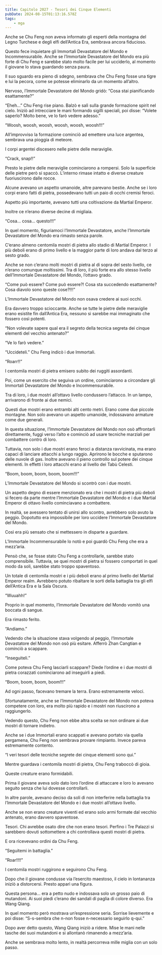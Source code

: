 ```yaml
---
title: Capitolo 2027 - Tesori dei Cinque Elementi
pubDate: 2024-08-15T01:13:16.578Z
tags:
    - mga
---
```





Anche se Chu Feng non aveva informato gli esperti della montagna del Legno Turchese e degli elfi dell’Antica Era, sembrava ancora fiducioso.


Questo fece inquietare gli Immortali Devastatore del Mondo e Incommensurabile. Anche se l’Immortale Devastatore del Mondo era più forte di Chu Feng e sarebbe stato molto facile per lui ucciderlo, al momento il giovane lo stava guardando senza paura.


Il suo sguardo era pieno di sdegno, sembrava che Chu Feng fosse una tigre e lui la pecora, come se potesse eliminarlo da un momento all’altro.


Nervoso, l’Immortale Devastatore del Mondo gridò: “Cosa stai pianificando esattamente?”


“Eheh…” Chu Feng rise piano. Balzò e salì sulla grande formazione spirit nel cielo. Iniziò ad intrecciare le mani formando sigilli speciali, poi disse: “Volete saperlo? Molto bene, ve lo farò vedere adesso.”


“Woosh, woosh, woosh, woosh, woosh, woosh!!!”


All’improvviso la formazione cominciò ad emettere una luce argentea, sembrava una pioggia di meteore.


I corpi argentei discesero nelle pietre delle meraviglie.


“Crack, snap!!”


Presto le pietre delle meraviglie cominciarono a rompersi. Solo la superficie delle pietre però si spaccò. L’interno rimase intatto e diverse creature fuoriuscirono dalle rocce.


Alcune avevano un aspetto umanoide, altre parevano bestie. Anche se i loro corpi erano fatti di pietra, possedevano tutti un paio di occhi cremisi feroci.


Aspetto più importante, avevano tutti una coltivazione da Martial Emperor.


Inoltre ce n’erano diverse decine di migliaia.

“Cosa… cosa… questo!!!”


In quel momento, figuriamoci l’Immortale Devastatore, anche l’Immortale Devastatore del Mondo era rimasto senza parole.


C’erano almeno centomila mostri di pietra allo stadio di Martial Emperor. I più deboli erano di primo livello e la maggior parte di loro andava dal terzo al sesto grado.


Anche se non c’erano molti mostri di pietra al di sopra del sesto livello, ce n’erano comunque moltissimi. Tra di loro, il più forte era allo stesso livello dell’Immortale Devastatore del Mondo, l’ottavo grado.


“Come può essere? Come può essere?! Cosa sta succedendo esattamente? Cosa diavolo sono queste cose?!!!”


L’Immortale Devastatore del Mondo non osava credere ai suoi occhi.


Era davvero troppo scioccante. Anche se tutte le pietre delle meraviglie erano esistite fin dall’Antica Era, nessuno si sarebbe mai immaginato che fossero così potenti.


“Non volevate sapere qual era il segreto della tecnica segreta dei cinque elementi del vecchio antenato?”


“Ve lo farò vedere.”


“Uccideteli.” Chu Feng indicò i due Immortali.


“Roarr!!”


I centomila mostri di pietra emisero subito dei ruggiti assordanti.


Poi, come un esercito che seguiva un ordine, cominciarono a circondare gli Immortali Devastatore del Mondo e Incommensurabile.


Tra di loro, i due mostri all’ottavo livello condussero l’attacco. In un lampo, arrivarono di fronte ai due nemici.


Questi due mostri erano entrambi alti cento metri. Erano come due piccole montagne. Non solo avevano un aspetto umanoide, indossavano armature come due generali.


In questa situazione, l’Immortale Devastatore del Mondo non osò affrontarli direttamente, fuggì verso l’alto e cominciò ad usare tecniche marziali per combattere contro di loro.


Tuttavia, non solo i due mostri erano feroci a distanza ravvicinata, ma erano capaci di lanciare attacchi a lungo raggio. Aprirono le bocche e sputarono delle nuvole di gas. Inoltre avevano il pieno controllo sul potere dei cinque elementi. In effetti i loro attacchi erano al livello dei Tabù Celesti.


“Boom, boom, boom, boom, boom!!!”


L’Immortale Devastatore del Mondo si scontrò con i due mostri.


Un aspetto degno di essere menzionato era che i mostri di pietra più deboli si fecero da parte mentre l’Immortale Devastatore del Mondo e i due Martial Emperor di ottavo livello cominciavano a combattere.


In realtà, se avessero tentato di unirsi allo scontro, avrebbero solo avuto la peggio. Dopotutto era impossibile per loro uccidere l’Immortale Devastatore del Mondo.


Così era più sensato che si mettessero in disparte a guardare.


L’Immortale Incommensurabile lo notò e poi guardò Chu Feng che era a mezz’aria.


Pensò che, se fosse stato Chu Feng a controllarle, sarebbe stato comprensibile. Tuttavia, se quei mostri di pietra si fossero comportati in quel modo da soli, sarebbe stato troppo spaventoso.


Un totale di centomila mostri e i più deboli erano al primo livello del Martial Emperor realm. Avrebbero potuto ribaltare le sorti della battaglia tra gli elfi dell’Antica Era e la Sala Oscura.


“Wuuahh!”


Proprio in quel momento, l’Immortale Devastatore del Mondo vomitò una boccata di sangue.


Era rimasto ferito.


“Andiamo.”


Vedendo che la situazione stava volgendo al peggio, l’Immortale Devastatore del Mondo non osò più esitare. Afferrò Zhan Cangtian e cominciò a scappare.

“Inseguiteli.”

Come poteva Chu Feng lasciarli scappare? Diede l’ordine e i due mostri di pietra corazzati cominciarono ad inseguirli a piedi.

“Boom, boom, boom, boom!!!”


Ad ogni passo, facevano tremare la terra. Erano estremamente veloci.


Sfortunatamente, anche se l’Immortale Devastatore del Mondo non poteva competere con loro, era molto più rapido e i mostri non riuscirono a raggiungerlo.


Vedendo questo, Chu Feng non ebbe altra scelta se non ordinare ai due mostri di tornare indietro.


Anche se i due Immortali erano scappati e avevano portato via quella pergamena, Chu Feng non sembrava provare rimpianto. Invece pareva estremamente contento.


“I veri tesori delle tecniche segrete dei cinque elementi sono qui.”


Mentre guardava i centomila mostri di pietra, Chu Feng traboccò di gioia.


Queste creature erano formidabili.


Prima il giovane aveva solo dato loro l’ordine di attaccare e loro lo avevano seguito senza che lui dovesse controllarli.


In altre parole, avevano deciso da soli di non interferire nella battaglia tra l’Immortale Devastatore del Mondo e i due mostri all’ottavo livello.

Anche se non erano creature viventi ed erano solo armi formate dal vecchio antenato, erano davvero spaventose.


Tesori. Chi avrebbe osato dire che non erano tesori. Perfino i Tre Palazzi si sarebbero dovuti sottomettere a chi controllava questi mostri di pietra.


E ora ricevevano ordini da Chu Feng.

“Seguitemi in battaglia.”


“Roar!!!!”


I centomila mostri ruggirono e seguirono Chu Feng.


Dopo che il giovane condusse via l’esercito maestoso, il cielo in lontananza iniziò a distorcersi. Presto apparì una figura.


Questa persona… era a petto nudo e indossava solo un grosso paio di mutandoni. Ai suoi piedi c’erano dei sandali di paglia di colore diverso. Era Wang Qiang.


In quel momento però mostrava un’espressione seria. Sorrise lievemente e poi disse: “S-s-sembra che n-non fosse n-necessario seguirlo q-qui.”


Dopo aver detto questo, Wang Qiang iniziò a ridere. Mise le mani nelle tasche dei suoi mutandoni e si allontanò rimanendo a mezz’aria.

Anche se sembrava molto lento, in realtà percorreva mille miglia con un solo passo.

